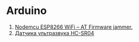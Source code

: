 # Arduino
1. [Nodemcu ESP8266 WiFi – AT Firmware jammer.](https://github.com/Strong-Hold/Arduino/tree/main/NodemcuESP8266WiFi)
2. [Датчика ультразвука HC-SR04 ](https://github.com/Strong-Hold/Arduino/tree/main/HC-SR04)
